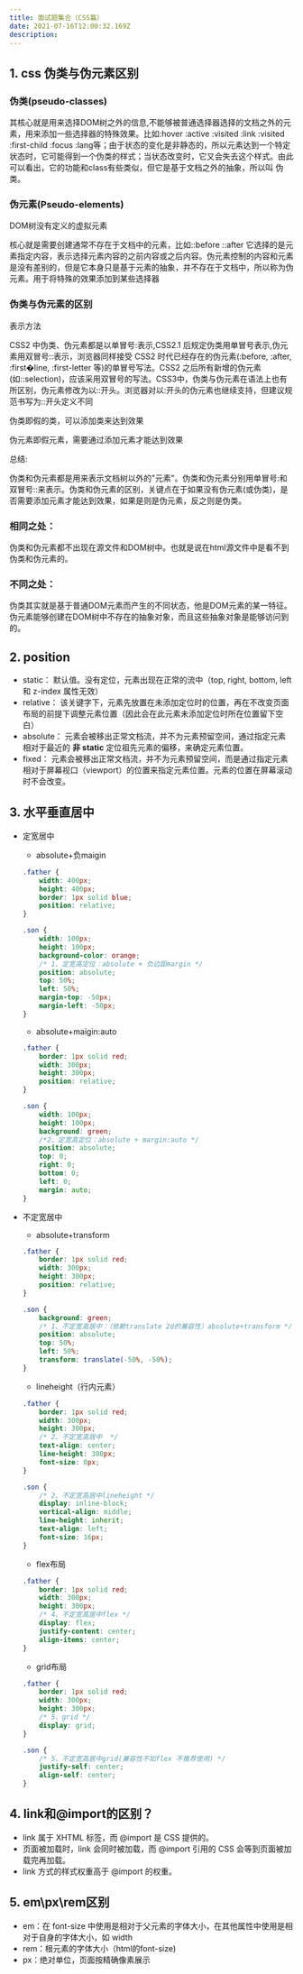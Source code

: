```yaml
---
title: 面试题集合（CSS篇）
date: 2021-07-16T12:00:32.169Z
description: 
---
```


## 1. css 伪类与伪元素区别
   
### 伪类(pseudo-classes)

其核⼼就是⽤来选择DOM树之外的信息,不能够被普通选择器选择的⽂档之外的元素，⽤来添加⼀些选择器的特殊效果。⽐如:hover :active :visited :link :visited :first-child :focus :lang等；由于状态的变化是⾮静态的，所以元素达到⼀个特定状态时，它可能得到⼀个伪类的样式；当状态改变时，它⼜会失去这个样式。由此可以看出，它的功能和class有些类似，但它是基于⽂档之外的抽象，所以叫 伪类。
  
### 伪元素(Pseudo-elements)

DOM树没有定义的虚拟元素

核⼼就是需要创建通常不存在于⽂档中的元素，⽐如::before ::after 它选择的是元素指定内容，表示选择元素内容的之前内容或之后内容。伪元素控制的内容和元素是没有差别的，但是它本身只是基于元素的抽象，并不存在于⽂档中，所以称为伪元素。⽤于将特殊的效果添加到某些选择器
    
### 伪类与伪元素的区别
    
表示⽅法

CSS2 中伪类、伪元素都是以单冒号:表示,CSS2.1 后规定伪类⽤单冒号表示,伪元素⽤双冒号::表示，浏览器同样接受 CSS2 时代已经存在的伪元素(:before, :after, :first�line, :first-letter 等)的单冒号写法。CSS2 之后所有新增的伪元素(如::selection)，应该采⽤双冒号的写法。CSS3中，伪类与伪元素在语法上也有所区别，伪元素修改为以::开头。浏览器对以:开头的伪元素也继续⽀持，但建议规范书写为::开头定义不同

伪类即假的类，可以添加类来达到效果

伪元素即假元素，需要通过添加元素才能达到效果
    
总结:

伪类和伪元素都是⽤来表示⽂档树以外的"元素"。伪类和伪元素分别⽤单冒号:和双冒号::来表示。伪类和伪元素的区别，关键点在于如果没有伪元素(或伪类)，是否需要添加元素才能达到效果，如果是则是伪元素，反之则是伪类。

### 相同之处：

伪类和伪元素都不出现在源⽂件和DOM树中。也就是说在html源⽂件中是看不到伪类和伪元素的。
  
### 不同之处：
    
伪类其实就是基于普通DOM元素⽽产⽣的不同状态，他是DOM元素的某⼀特征。伪元素能够创建在DOM树中不存在的抽象对象，⽽且这些抽象对象是能够访问到的。

## 2. position

- static： 默认值。没有定位，元素出现在正常的流中（top, right, bottom, left 和 z-index 属性无效）
- relative： 该关键字下，元素先放置在未添加定位时的位置，再在不改变页面布局的前提下调整元素位置（因此会在此元素未添加定位时所在位置留下空白）
- absolute： 元素会被移出正常文档流，并不为元素预留空间，通过指定元素相对于最近的 **非 static** 定位祖先元素的偏移，来确定元素位置。
- fixed： 元素会被移出正常文档流，并不为元素预留空间，而是通过指定元素相对于屏幕视口（viewport）的位置来指定元素位置。元素的位置在屏幕滚动时不会改变。

## 3. 水平垂直居中

- 定宽居中
  
  - absolute+负maigin
  ``` css
  .father {
      width: 400px;
      height: 400px;
      border: 1px solid blue;
      position: relative;
  }
  
  .son {
      width: 100px;
      height: 100px;
      background-color: orange;
      /* 1、定宽高定位：absolute + 负边距margin */
      position: absolute;
      top: 50%;
      left: 50%;
      margin-top: -50px;
      margin-left: -50px;
  }
  ```

  - absolute+maigin:auto
  ``` css
  .father {
      border: 1px solid red;
      width: 300px;
      height: 300px;
      position: relative;
  }
  
  .son {
      width: 100px;
      height: 100px;
      background: green;
      /*2、定宽高定位：absolute + margin:auto */
      position: absolute;
      top: 0;
      right: 0;
      bottom: 0;
      left: 0;
      margin: auto;
  }
  ```

- 不定宽居中

  - absolute+transform

  ``` css
  .father {
      border: 1px solid red;
      width: 300px;
      height: 300px;
      position: relative;
  }
  
  .son {
      background: green;
      /* 1、不定宽高居中：（依赖translate 2d的兼容性）absolute+transform */
      position: absolute;
      top: 50%;
      left: 50%;
      transform: translate(-50%, -50%);
  }
  ```

  - lineheight（行内元素）

  ``` css
  .father {
      border: 1px solid red;
      width: 300px;
      height: 300px;
      /* 2、不定宽高居中  */
      text-align: center;
      line-height: 300px;
      font-size: 0px;
  }
  
  .son {
      /* 2、不定宽高居中lineheight */
      display: inline-block;
      vertical-align: middle;
      line-height: inherit;
      text-align: left;
      font-size: 16px;
  }
  ```

  - flex布局

  ``` css
  .father {
      border: 1px solid red;
      width: 300px;
      height: 300px;
      /* 4、不定宽高居中flex */
      display: flex;
      justify-content: center;
      align-items: center;
  }
  ```

  - grid布局

  ``` css
  .father {
      border: 1px solid red;
      width: 300px;
      height: 300px;
      /* 5、grid */
      display: grid;
  }
  
  .son {
      /* 5、不定宽高居中grid(兼容性不如flex 不推荐使用) */
      justify-self: center;
      align-self: center;
  }
  ```
## 4. link和@import的区别？

- link 属于 XHTML 标签，⽽ @import 是 CSS 提供的。
- ⻚⾯被加载时，link 会同时被加载，⽽ @import 引⽤的 CSS 会等到⻚⾯被加载完再加载。
- link ⽅式的样式权重⾼于 @import 的权重。
  
## 5. em\px\rem区别

- em：在 font-size 中使用是相对于父元素的字体大小，在其他属性中使用是相对于自身的字体大小，如 width
- rem：根元素的字体大小（html的font-size)
- px：绝对单位，⻚⾯按精确像素展示



